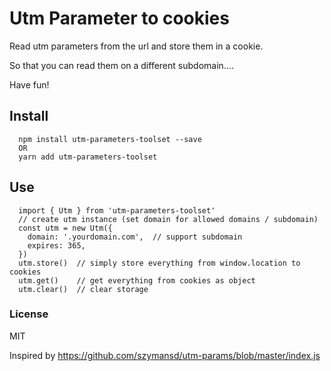 # Utm Parameter to cookies

Read utm parameters from the url and store them in a cookie.

So that you can read them on a different subdomain....

Have fun!

## Install

```
  npm install utm-parameters-toolset --save
  OR
  yarn add utm-parameters-toolset
```

## Use

```
  import { Utm } from 'utm-parameters-toolset'
  // create utm instance (set domain for allowed domains / subdomain)
  const utm = new Utm({
    domain: '.yourdomain.com',  // support subdomain
    expires: 365,
  })
  utm.store()  // simply store everything from window.location to cookies
  utm.get()    // get everything from cookies as object
  utm.clear()  // clear storage
```

### License

MIT

[version]: https://img.shields.io/npm/v/exit-intent.svg
[MIT License]: https://img.shields.io/npm/l/exit-intent.svg
[Standard]: https://img.shields.io/badge/code%20style-standard-brightgreen.svg
[Standard Version]: https://img.shields.io/badge/release-standard%20version-brightgreen.svg
[Size]: https://badges.herokuapp.com/size/npm/exit-intent
[Size gzip]: https://badges.herokuapp.com/size/npm/exit-intent?gzip=true

Inspired by https://github.com/szymansd/utm-params/blob/master/index.js
